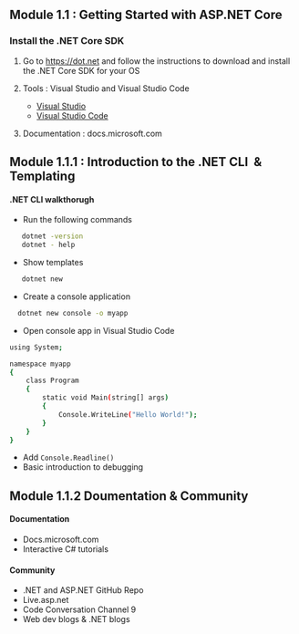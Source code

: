 ## Module 1.1 : Getting Started with ASP.NET Core  

### Install the .NET Core SDK 
1. Go to https://dot.net and follow the instructions to download and install the .NET Core SDK for your OS

2. Tools :  Visual Studio and Visual Studio Code 
    - [Visual Studio](https://www.visualstudio.com/)
    - [Visual Studio Code](https://code.visualstudio.com/)
3. Documentation :  docs.microsoft.com  

## Module 1.1.1 : Introduction to the .NET CLI  &  Templating 

#### .NET CLI walkthorugh 

- Run the following commands

```sh
   dotnet -version  
   dotnet - help  
```
- Show templates 

```sh
   dotnet new 
```
- Create a console application
```sh
  dotnet new console -o myapp
```
- Open console app in Visual Studio Code 

```sh
using System;

namespace myapp
{
    class Program
    {
        static void Main(string[] args)
        {
            Console.WriteLine("Hello World!");
        }
    }
}

```
- Add ```Console.Readline() ```
- Basic introduction to debugging 

## Module 1.1.2 Doumentation & Community 

#### Documentation 

- Docs.microsoft.com
- Interactive C# tutorials 

#### Community 
 - .NET and ASP.NET GitHub Repo
 - Live.asp.net
 - Code Conversation Channel 9
 - Web dev blogs & .NET blogs 

